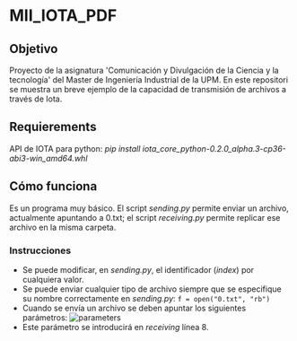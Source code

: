 # MII_IOTA_PDF

## Objetivo
Proyecto de la asignatura 'Comunicación y Divulgación de la Ciencia y la tecnología' del Master de Ingeniería Industrial de la UPM. En este repositori se muestra un breve ejemplo de la capacidad de transmisión de archivos a través de Iota.

## Requierements
API de IOTA para python:
 *pip install iota_core_python-0.2.0_alpha.3-cp36-abi3-win_amd64.whl*

## Cómo funciona
Es un programa muy básico. El script *sending.py* permite enviar un archivo, actualmente apuntando a 0.txt; el script *receiving.py* permite replicar ese archivo en la misma carpeta.

### Instrucciones
- Se puede modificar, en *sending.py*, el identificador (*index*) por cualquiera valor.
- Se puede enviar cualquier tipo de archivo siempre que se especifique su nombre correctamente en *sending.py*:
```f = open("0.txt", "rb")```
- Cuando se envía un archivo se deben apuntar los siguientes parámetros:
![parameters](./images/input.PNG)
- Este parámetro se introducirá en *receiving* línea 8.

